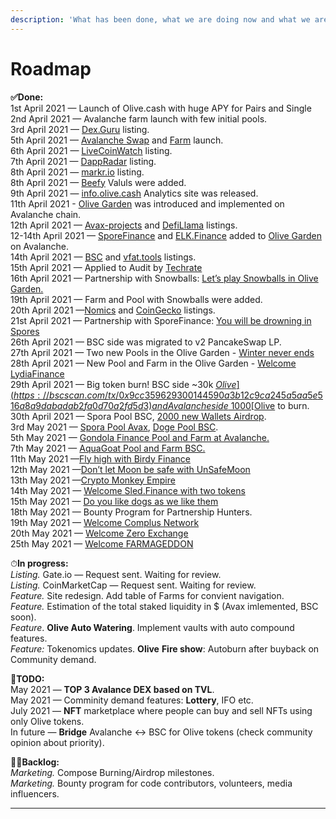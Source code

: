 ```yaml
---
description: 'What has been done, what we are doing now and what we are planning to do'
---
```


# Roadmap

**✅Done:**  
1st April 2021 — Launch of Olive.cash with huge APY for Pairs and Single   
2nd April 2021 — Avalanche farm launch with few initial pools.  
3rd April 2021 — [Dex.Guru](https://dex.guru/token/0x617724974218a18769020a70162165a539c07e8a-bsc) listing.  
5th April 2021 — [Avalanche Swap](https://swap.olive.cash/#/swap?outputCurrency=0x617724974218A18769020A70162165A539c07E8a) and [Farm](https://avax.olive.cash/farms) launch.  
6th April 2021 — [LiveCoinWatch](https://www.livecoinwatch.com/price/OliveCashToken-OLIVE) listing.  
7th April 2021 — [DappRadar](https://dappradar.com/binance-smart-chain/defi/olive-cash) listing.  
8th April 2021 — [markr.io](https://t.co/NkazORLlX1?amp=1) listing.  
8th April 2021 — [Beefy](https://twitter.com/OliveCashBsc/status/1380092944493993985) Valuls were added.  
9th April 2021 — [info.olive.cash](https://info.olive.cash) Analytics site was released.  
11th April 2021 - [Olive Garden](https://olive-cash.medium.com/welcome-to-the-olive-garden-pool-d5cf3385482a) was introduced and implemented on Avalanche chain.  
12th April 2021 — [Avax-projects](https://www.avax-projects.com/) and [DefiLlama](https://defillama.com/protocol/olive-cash) listings.  
12-14th April 2021 — [SporeFinance](https://sporefinance.co/#/) and [ELK.Finance](http://elk.finance) added to [Olive Garden](https://avax.olive.cash/pools) on Avalanche.  
14th April 2021 — [BSC](https://www.bscscan.com/address/0x617724974218A18769020A70162165A539c07E8a) and [vfat.tools](https://vfat.tools/avax/olive/) listings.  
15th April 2021 — Applied to Audit by [Techrate](https://techrate.org/)  
16th April 2021 — Partnership with Snowballs: [Let’s play Snowballs in Olive Garden.](https://olive-cash.medium.com/lets-play-snowballs-in-olive-garden-2798c455853)  
19th April 2021 — Farm and Pool with Snowballs were added.  
20th April 2021 —[Nomics](https://nomics.com/assets/olive2-olivecash-token) and [CoinGecko](https://www.coingecko.com/en/coins/olive-cash) listings.  
21st April 2021 — Partnership with SporeFinance: [You will be drowning in Spores](https://olive-cash.medium.com/you-will-be-drowning-in-spores-4529e6aa7ee1)  
26th April 2021 — BSC side was migrated to v2 PancakeSwap LP.  
27th April 2021 — Two new Pools in the Olive Garden - [Winter never ends](https://olive-cash.medium.com/%EF%B8%8Fwinter-never-ends-9f09645e0516)  
28th April 2021 — New Pool and Farm in the Olive Garden - [Welcome LydiaFinance](https://olive-cash.medium.com/lydia-finance-9f1593011917)  
29th April 2021 — Big token burn! BSC side ~30k [$Olive](https://bscscan.com/tx/0x9cc359629300144590a3b12c9ca245a5aa5e516a8a9dabadab2fa0d70a2fd5d3) and Avalanche side ~1000 [$Olive](https://cchain.explorer.avax.network/tx/0x7e4d319d96e7c9c9410d8a4531d23d7adce5009e1784131ebefa4ded4e6d3686/token-transfers) to burn.  
30th April 2021 — Spora Pool BSC, [2000 new Wallets Airdrop](https://twitter.com/OliveCashBsc/status/1388094476577558532).  
3rd May 2021 — [Spora Pool Avax](https://olive-cash.medium.com/now-spores-are-everywhere-5d73c8e9fad7), [Doge Pool BSC](https://olive-cash.medium.com/lets-send-dogs-to-the-moon-40c5832e261).  
5th May 2021 — [Gondola Finance Pool and Farm at Avalanche.](https://olive-cash.medium.com/to-new-heights-with-gondola-7d0d7d210e24?source=follow_footer---------0----------------------------)  
7th May 2021 — [AquaGoat Pool and Farm BSC.](https://olive-cash.medium.com/protect-our-oceans-with-aquagoat-68bb5a33a828)  
11th May 2021 —[Fly high with Birdy Finance](https://olive-cash.medium.com/fly-high-with-birdy-finance-4f054b7765c1)   
12th May 2021 —[Don’t let Moon be safe with UnSafeMoon](https://olive-cash.medium.com/dont-let-moon-be-safe-with-unsafemoon-b807aeaaaf46)  
13th May 2021 —[Crypto Monkey Empire](https://olive-cash.medium.com/crypto-monkey-empire-b1e51efe5ab7)  
14th May 2021 — [Welcome Sled.Finance with two tokens](https://olive-cash.medium.com/welcome-sled-finance-with-two-tokens-f640425787fa?source=your_stories_page-------------------------------------)  
15th May 2021 — [Do you like dogs as we like them](https://olive-cash.medium.com/do-you-like-dogs-as-we-like-them-8fb333c89fef)   
18th May 2021 — Bounty Program for Partnership Hunters.  
19th May 2021 — [Welcome Complus Network](https://olive-cash.medium.com/welcome-complus-network-2f06c01f71fa)  
20th May 2021 — [Welcome Zero Exchange](https://olive-cash.medium.com/welcome-zero-exchange-c7102ee7f114)  
25th May 2021 — [Welcome FARMAGEDDON](https://olive-cash.medium.com/welcome-farmageddon-fe82d37d7f9f)

  
⏱**In progress:**  
_Listing._ Gate.io  — Request sent. Waiting for review.  
_Listing._ CoinMarketCap  — Request sent. Waiting for review.  
_Feature._ Site redesign. Add table of Farms for convient navigation.  
_Feature._ Estimation of the total staked liquidity in $ \(Avax imlemented, BSC soon\).  
_Feature_. **Olive Auto Watering**. Implement vaults with auto compound features.  
_Feature:_ Tokenomics updates. **Olive** **Fire show**: Autoburn after buyback on Community demand.

  
🚀**TODO:**  
May 2021 — **TOP 3 Avalance DEX based on TVL**.  
May 2021 — Comminity demand features: **Lottery**, IFO etc.  
July 2021 — **NFT** marketplace where people can buy and sell NFTs using only Olive tokens.  
In future — **Bridge** Avalanche &lt;-&gt; BSC for Olive tokens \(check community opinion about priority\).  
  
👨‍💻**Backlog:**  
_Marketing._ Compose Burning/Airdrop milestones.  
_Marketing._ Bounty program for code contributors, volunteers, media influencers.  
****

